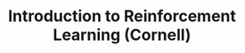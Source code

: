 ---
layout: page
title: Introduction to Reinforcement Learning (Cornell)
description: study and implement classic Reinforcement Learning algorithms.
img: assets/img/rl.png
redirect: https://github.com/Huy-Quang-Dao/OptimalControlCMU
importance: 2
category: online
---